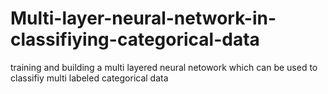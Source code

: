# Multi-layer-neural-network-in-classifiying-categorical-data
training and building a multi layered neural netowork which can be used to classifiy multi labeled categorical data
